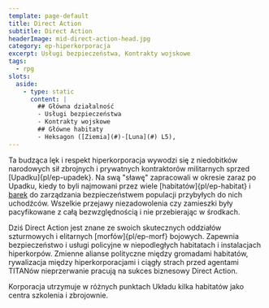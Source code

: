 ```yaml
---
template: page-default
title: Direct Action
subtitle: Direct Action
headerImage: mid-direct-action-head.jpg
category: ep-hiperkorporacja
excerpt: Usługi bezpieczeństwa, Kontrakty wojskowe
tags:
  - rpg
slots:
  aside:
    - type: static
      content: |
        ## Główna działalność
        - Usługi bezpieczeństwa
        - Kontrakty wojskowe
        ## Główne habitaty
        - Heksagon ([Ziemia](#)-[Luna](#) L5), 
---
```

Ta budząca lęk i respekt hiperkorporacja wywodzi się z niedobitków narodowych sił zbrojnych i prywatnych kontraktorów militarnych sprzed [Upadku]{pl/ep-upadek}. Na swą "sławę" zapracowali w okresie zaraz po Upadku, kiedy to byli najmowani przez wiele [habitatów]{pl/ep-habitat} i [barek](#) do zarządzania bezpieczeństwem populacji przybyłych do nich uchodźców. Wszelkie przejawy niezadowolenia czy zamieszki były pacyfikowane z całą bezwzględnością i nie przebierając w środkach.

Dziś Direct Action jest znane ze swoich skutecznych oddziałów szturmowych i elitarnych [morfów]{pl/ep-morf} bojowych. Zapewnia bezpieczeństwo i usługi policyjne w niepodległych habitatach i instalacjach hiperkorpów. Zmienne alianse polityczne między gromadami habitatów, rywalizacja między hiperkorporacjami i ciągły strach przed agentami TITANów nieprzerwanie pracują na sukces biznesowy Direct Action.

Korporacja utrzymuje w różnych punktach Układu kilka habitatów jako centra szkolenia i zbrojownie.